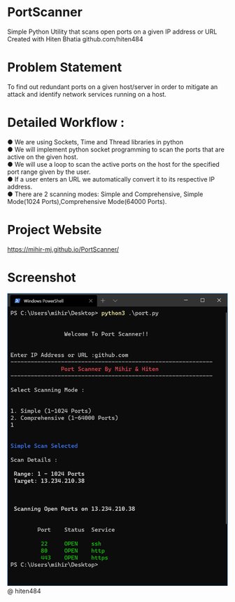 # PortScanner
Simple Python Utility that scans open ports on a given IP address or URL
Created with Hiten Bhatia github.com/hiten484
# Problem Statement
To find out redundant ports on a given host/server in order to mitigate
an attack and identify network services running on a host.
# Detailed Workflow :
● We are using Sockets, Time and Thread libraries in python  
● We will implement python socket programming to scan the ports
that are active on the given host.  
● We will use a loop to scan the active ports on the host for the
specified port range given by the user.  
● If a user enters an URL we automatically convert it to its
respective IP address.  
● There are 2 scanning modes: Simple and Comprehensive, Simple Mode(1024 Ports),Comprehensive Mode(64000 Ports).  
# Project Website 
https://mihir-mj.github.io/PortScanner/  
# Screenshot  
![alt text](https://github.com/mihir-mj/PortScanner/blob/master/ps-ss.PNG?raw=true)  
@ hiten484
